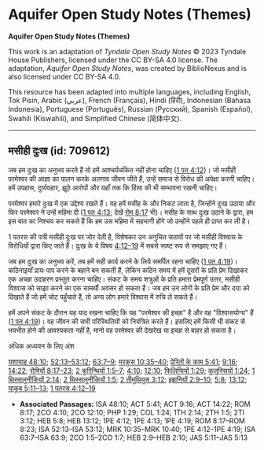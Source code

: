 # Aquifer Open Study Notes (Themes)

**Aquifer Open Study Notes (Themes)**

This work is an adaptation of *Tyndale Open Study Notes* © 2023 Tyndale House Publishers, licensed under the CC BY\-SA 4\.0 license. The adaptation, *Aquifer Open Study Notes*, was created by BiblioNexus and is also licensed under CC BY\-SA 4\.0\.

This resource has been adapted into multiple languages, including English, Tok Pisin, Arabic (عربي), French (Français), Hindi (हिंदी), Indonesian (Bahasa Indonesia), Portuguese (Português), Russian (Русский), Spanish (Español), Swahili (Kiswahili), and Simplified Chinese (简体中文).



--------------------------------

## मसीही दुःख (id: 709612)

जब हम दुःख का अनुभव करते हैं तो हमें आश्चर्यचकित नहीं होना चाहिए ([1 पत 4:12](https://ref.ly/1Pet4:12))। जो मसीही परमेश्वर की आज्ञा का पालन करके अलगाव जीवन जीते हैं, उन्हें समाज से विरोध की अपेक्षा करनी चाहिए। हमें उपहास, दुर्व्यवहार, झूठे आरोपों और यहाँ तक कि हिंसा की भी सम्भावना रखनी चाहिए।

परमेश्वर हमारे दुःख में एक उद्देश्य रखते हैं। यह हमें मसीह के और निकट लाता है, जिन्होंने दुःख उठाया और फिर परमेश्वर ने उन्हें महिमा दी ([1 पत 4:13](https://ref.ly/1Pet4:13); देखें [रोम 8:17](https://ref.ly/Rom8:17) भी)। मसीह के साथ दुःख उठाने के द्वारा, हम इस बात का निश्चय कर सकते हैं कि हम उस महिमा में सहभागी होंगे जो उन्होंने पहले ही प्राप्त कर ली है।

1 पतरस की पत्री मसीही दुःख पर जोर देती है, विशेषकर उन अनुचित सतावों पर जो मसीही विश्वास के विरोधियों द्वारा किए जाते हैं। दुःख के ये विषय [4:12–19](https://ref.ly/1Pet4:12-1Pet4:19) में सबसे स्पष्ट रूप से समझाए गए हैं।

जब हम दुःख का अनुभव करें, तब हमें सही कार्य करने के लिये समर्पित रहना चाहिए ([1 पत 4:19](https://ref.ly/1Pet4:19))। कठिनाइयाँ प्रायः पाप करने के बहाने बन सकती हैं, लेकिन कठिन समय में हमें दूसरों के प्रति प्रेम दिखाकर एक अच्छा उदाहरण प्रस्तुत करना चाहिए। संकट के समय शत्रुओं के प्रति हमारा प्रेमपूर्ण उत्तर, मसीही विश्वास को साझा करने का एक सामर्थी अवसर हो सकता है। जब हम उन लोगों के प्रति प्रेम और दया को दिखाते हैं जो हमें चोट पहुँचाते हैं, तो अन्य लोग हमारे विश्वास में रुचि ले सकते हैं।

हमें अपने संकट के दौरान यह याद रखना चाहिए कि यह "परमेश्वर की इच्छा" है और वह "विश्वासयोग्य" हैं ([1 पत 4:19](https://ref.ly/1Pet4:19))। वह जीवन की सभी परिस्थितियों को नियंत्रित करते हैं। इसलिए हमें किसी भी संकट से भयभीत होने की आवश्यकता नहीं है, मानो वह परमेश्वर की देखरेख या इच्छा से बाहर हो सकता है।

अधिक अध्ययन के लिए अंश

[यशायाह 48:10](https://ref.ly/Isa48:10); [52:13–53:12](https://ref.ly/Isa52:13-Isa53:12); [63:7–9](https://ref.ly/Isa63:7-Isa63:9); [मरकुस 10:35–40](https://ref.ly/Mark10:35-Mark10:40); [प्रेरितों के काम 5:41](https://ref.ly/Acts5:41); [9:16](https://ref.ly/Acts9:16); [14:22](https://ref.ly/Acts14:22); [रोमियों 8:17–23](https://ref.ly/Rom8:17-Rom8:23); [2 कुरिन्थियों 1:5–7](https://ref.ly/2Cor1:5-2Cor1:7); [4:10](https://ref.ly/2Cor4:10); [12:10](https://ref.ly/2Cor12:10); [फिलिप्पियों 1:29](https://ref.ly/Phil1:29); [कुलुस्सियों 1:24](https://ref.ly/Col1:24); [1 थिस्सलुनीकियों 2:14](https://ref.ly/1Thess2:14); [2 थिस्सलुनीकियों 1:5](https://ref.ly/2Thess1:5); [2 तीमुथियुस 3:12](https://ref.ly/2Tim3:12); [इब्रानियों 2:9–10](https://ref.ly/Heb2:9-Heb2:10); [5:8](https://ref.ly/Heb5:8); [13:12](https://ref.ly/Heb13:12); [याकूब 5:11–13](https://ref.ly/Jas5:11-Jas5:13); [1 पतरस 4:12–19](https://ref.ly/1Pet4:12-1Pet4:19)

* **Associated Passages:** ISA 48:10; ACT 5:41; ACT 9:16; ACT 14:22; ROM 8:17; 2CO 4:10; 2CO 12:10; PHP 1:29; COL 1:24; 1TH 2:14; 2TH 1:5; 2TI 3:12; HEB 5:8; HEB 13:12; 1PE 4:12; 1PE 4:13; 1PE 4:19; ROM 8:17–ROM 8:23; ISA 52:13–ISA 53:12; MRK 10:35–MRK 10:40; 1PE 4:12–1PE 4:19; ISA 63:7–ISA 63:9; 2CO 1:5–2CO 1:7; HEB 2:9–HEB 2:10; JAS 5:11–JAS 5:13

